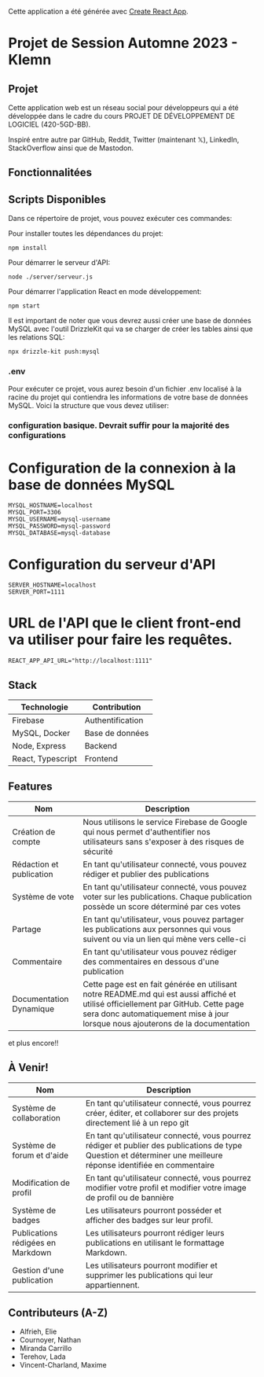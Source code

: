 

Cette application a été générée avec  [Create React App](https://github.com/facebook/create-react-app).

# Projet de Session Automne 2023 - Klemn

## Projet

Cette application web est un réseau social pour développeurs qui a été développée dans le cadre du cours PROJET DE DÉVELOPPEMENT DE LOGICIEL (420-5GD-BB). 

Inspiré entre autre par GitHub, Reddit, Twitter (maintenant 𝕏), LinkedIn, StackOverflow ainsi que de Mastodon. 

## Fonctionnalitées


## Scripts Disponibles

Dans ce répertoire de projet, vous pouvez exécuter ces commandes:

Pour installer toutes les dépendances du projet:
```
npm install
```

Pour démarrer le serveur d'API:
```
node ./server/serveur.js
```

Pour démarrer l'application React en mode développement:
```
npm start
```

Il est important de noter que vous devrez aussi créer une base de données MySQL avec l'outil DrizzleKit qui va se charger de créer les tables ainsi que les relations SQL:
```
npx drizzle-kit push:mysql
```

### .env
Pour exécuter ce projet, vous aurez besoin d'un fichier .env localisé à la racine du projet qui contiendra les informations de votre base de données MySQL. Voici la structure que vous devez utiliser:

### configuration basique. Devrait suffir pour la majorité des configurations

# Configuration de la connexion à la base de données MySQL

```
MYSQL_HOSTNAME=localhost
MYSQL_PORT=3306
MYSQL_USERNAME=mysql-username
MYSQL_PASSWORD=mysql-password
MYSQL_DATABASE=mysql-database
```

# Configuration du serveur d'API

```
SERVER_HOSTNAME=localhost
SERVER_PORT=1111
```

# URL de l'API que le client front-end va utiliser pour faire les requêtes.

```
REACT_APP_API_URL="http://localhost:1111"
```

## Stack

| Technologie | Contribution |
| - | - |
| Firebase | Authentification |
| MySQL, Docker | Base de données |
| Node, Express | Backend |
| React, Typescript | Frontend |

## Features

| Nom | Description |
| - | - |
| Création de compte | Nous utilisons le service Firebase de Google qui nous permet d'authentifier nos utilisateurs sans s'exposer à des risques de sécurité |
| Rédaction et publication | En tant qu'utilisateur connecté, vous pouvez rédiger et publier des publications |
| Système de vote | En tant qu'utilisateur connecté, vous pouvez voter sur les publications. Chaque publication possède un score déterminé par ces votes |
| Partage | En tant qu'utilisateur, vous pouvez partager les publications aux personnes qui vous suivent ou via un lien qui mène vers celle-ci |
| Commentaire | En tant qu'utilisateur vous pouvez rédiger des commentaires en dessous d'une publication |
| Documentation Dynamique | Cette page est en fait générée en utilisant notre README.md qui est aussi affiché et utilisé officiellement par GitHub. Cette page sera donc automatiquement mise à jour lorsque nous ajouterons de la documentation |

et plus encore!!

## À Venir!

| Nom | Description |
| - | - |
| Système de collaboration | En tant qu'utilisateur connecté, vous pourrez créer, éditer, et collaborer sur des projets directement lié à un repo git |
| Système de forum et d'aide | En tant qu'utilisateur connecté, vous pourrez rédiger et publier des publications de type Question et déterminer une meilleure réponse identifiée en commentaire |
| Modification de profil | En tant qu'utilisateur connecté, vous pourrez modifier votre profil et modifier votre image de profil ou de bannière |
| Système de badges | Les utilisateurs pourront posséder et afficher des badges sur leur profil. |
| Publications rédigées en Markdown | Les utilisateurs pourront rédiger leurs publications en utilisant le formattage Markdown. |
| Gestion d'une publication | Les utilisateurs pourront modifier et supprimer les publications qui leur appartiennent. |

## Contributeurs (A-Z)

- Alfrieh, Elie
- Cournoyer, Nathan
- Miranda Carrillo
- Terehov, Lada
- Vincent-Charland, Maxime 
